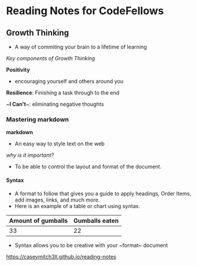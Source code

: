 # Reading Notes for CodeFellows

## Growth Thinking
  - A way of commiting your brain to a lifetime of learning
 
 *Key components of Growth Thinking* 
    
**Positivity**
     
- encouraging yourself and others around you 
    
**Resilience**: Finishing a task through to the end
        
~**I Can't**~:  eliminating negative thoughts 

           
           
           
           
           
           
           

### Mastering markdown
**markdown**
 - An easy way to style text on the web
 
 *why is it important?*
 
 - To be able to control the layout and format of the document.
 #### Syntax
   - A format to follow that gives you a guide to apply headings, Order Items, add images, links, and much more.
   - Here is an example of a table or chart using syntax.
   
   Amount of gumballs| Gumballs eaten
   ------------------|---------------
   33                | 22
   
   - Syntax allows you to be creative with your ~format~ document


 https://caseymitch3ll.github.io/reading-notes  
   


 

